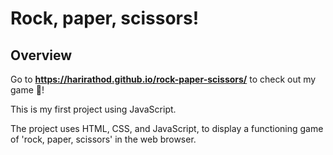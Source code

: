 # Rock, paper, scissors! 

## Overview
Go to **https://harirathod.github.io/rock-paper-scissors/** to check out my game 👾!

This is my first project using JavaScript.

The project uses HTML, CSS, and JavaScript, to display a functioning game of 'rock, paper, scissors' in the web browser.
